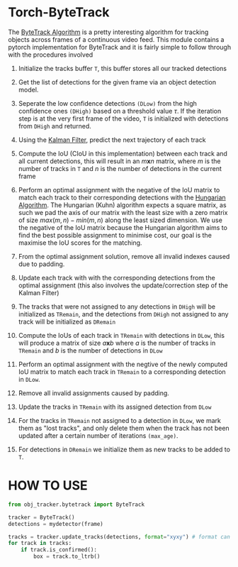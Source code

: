# Torch-ByteTrack

The [ByteTrack Algorithm](https://arxiv.org/pdf/2110.06864) is a pretty interesting algorithm for tracking objects across frames of a continuous video feed. This module contains a pytorch implementation for ByteTrack and it is fairly simple to follow through with the procedures involved

1. Initialize the tracks buffer `T`, this buffer stores all our tracked detections

2. Get the list of detections for the given frame via an object detection model.

3. Seperate the low confidence detections `(DLow)` from the high confidence ones `(DHigh)` based on a threshold value $\tau$. If the iteration step is at the very first frame of the video, `T` is initialized with detections from `DHigh` and returned.

4. Using the [Kalman Filter](https://en.wikipedia.org/wiki/Kalman_filter), predict the next trajectory of each track

5. Compute the IoU (CIoU in this implementation) between each track and all current detections, this will result in an $m \mathbf{x} n$ matrix, where $m$ is the number of tracks in `T` and $n$ is the number of detections in the current frame

6. Perform an optimal assignment with the negative of the IoU matrix to match each track to their corresponding detections with the [Hungarian Algorithm](https://en.wikipedia.org/wiki/Hungarian_algorithm). The Hungarian (Kuhn) algorithm expects a square matrix, as such we pad the axis of our matrix with the least size with a zero matrix of size $max(m, n) - min(m, n)$ along the least sized dimension. We use the negative of the IoU matrix because the Hungarian algorithm aims to find the best possible assignment to minimise cost, our goal is the maximise the IoU scores for the matching.

7. From the optimal assignment solution, remove all invalid indexes caused due to padding.

8. Update each track with with the corresponding detections from the optimal assignment (this also involves the update/correction step of the Kalman Filter)

9. The tracks that were not assigned to any detections in `DHigh` will be initialized as `TRemain`, and the detections from `DHigh` not assigned to any track will be initialized as `DRemain`

10. Compute the IoUs of each track in `TRemain` with detections in `DLow`, this will produce a matrix of size $a \mathbf{x} b$ where $a$ is the number of tracks in `TRemain` and $b$ is the number of detections in `DLow`

11. Perform an optimal assignment with the negtive of the newly computed IoU matrix to match each track in `TRemain` to a corresponding detection in `DLow`. 

12. Remove all invalid assignments caused by padding.

13. Update the tracks in `TRemain` with its assigned detection from `DLow`

14. For the tracks in `TRemain` not assigned to a detection in `DLow`, we mark them as "lost tracks", and only delete them when the track has not been updated after a certain number of iterations `(max_age)`.

15. For detections in `DRemain` we initialize them as new tracks to be added to `T`.

# HOW TO USE
```python
from obj_tracker.bytetrack import ByteTrack

tracker = ByteTrack()
detections = mydetector(frame)

tracks = tracker.update_tracks(detections, format="xyxy") # format can be xywh or xyxy
for track in tracks:
    if track.is_confirmed():
        box = track.to_ltrb()
```